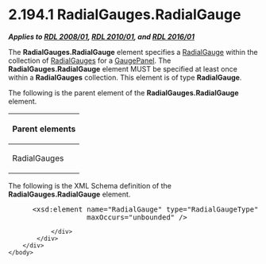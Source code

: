 <html dir="LTR" xmlns:mshelp="http://msdn.microsoft.com/mshelp" xmlns:ddue="http://ddue.schemas.microsoft.com/authoring/2003/5" xmlns:xlink="http://www.w3.org/1999/xlink" xmlns:tool="http://www.microsoft.com/tooltip">
    <head>
        <meta http-equiv="Content-Type" content="text/html; CHARSET=utf-8"></meta>
        <meta name="save" content="history"></meta>
        <title>2.194.1 RadialGauges.RadialGauge</title>
        <xml>
            <mshelp:toctitle title="2.194.1 RadialGauges.RadialGauge"></mshelp:toctitle>
            <mshelp:rltitle title="[MS-RDL]: RadialGauges.RadialGauge"></mshelp:rltitle>
            <mshelp:keyword index="A" term="18d3735c-75b0-43f2-87da-384712b54140"></mshelp:keyword>
            <mshelp:attr name="DCSext.ContentType" value="open specification"></mshelp:attr>
            <mshelp:attr name="AssetID" value="18d3735c-75b0-43f2-87da-384712b54140"></mshelp:attr>
            <mshelp:attr name="TopicType" value="kbRef"></mshelp:attr>
            <mshelp:attr name="DCSext.Title" value="[MS-RDL]: RadialGauges.RadialGauge" />
        </xml>
    </head>
    <body>
        <div id="header">
            <h1 class="heading">2.194.1 RadialGauges.RadialGauge</h1>
        </div>
        <div id="mainSection">
            <div id="mainBody">
                <div id="allHistory" class="saveHistory"></div>
                <div id="sectionSection0" class="section" name="collapseableSection">
                    

<p><b><i>Applies to </i></b><a href="1e855f94-4617-47e4-b89e-0856c6cb420f.md"><b><i>RDL 2008/01</i></b></a><b><i>,
</i></b><a href="3428e690-a348-4ec7-8a6a-8efb42d2cdee.md"><b><i>RDL 2010/01</i></b></a><b><i>,
and </i></b><a href="52ce3983-2bfc-4e72-9359-42aaf5fe4509.md"><b><i>RDL 2016/01</i></b></a></p>

<p>The <b>RadialGauges.RadialGauge</b> element specifies a <a href="2e113607-ee33-4abd-9ae3-6607c10d3c8a.md">RadialGauge</a> within the
collection of <a href="dd0287b9-ba20-413b-b1de-69db6653b0b9.md">RadialGauges</a>
for a <a href="f01744d3-79fa-4f30-94bf-a1ffa6bde2ac.md">GaugePanel</a>. The <b>RadialGauges.RadialGauge</b>
element MUST be specified at least once within a <b>RadialGauges</b>
collection. This element is of type <b>RadialGauge</b>.</p>

<p>The following is the parent element of the <b>RadialGauges.RadialGauge</b>
element.</p>

<table>
 <thead>
  <tr>
   <th>
   <p>Parent elements</p>
   </th>
  </tr>
 </thead>
 <tr>
  <td>
  <p>RadialGauges </p>
  </td>
 </tr>
</table>

<p>The following is the XML Schema definition of the <b>RadialGauges.RadialGauge</b>
element.           </p>

<dl>
<dd>
<div><pre> &lt;xsd:element name=&quot;RadialGauge&quot; type=&quot;RadialGaugeType&quot; minOccurs=&quot;1&quot; 
              maxOccurs=&quot;unbounded&quot; /&gt;
</pre></div>
</dd></dl>


                </div>
            </div>
        </div>
    </body>
</html>